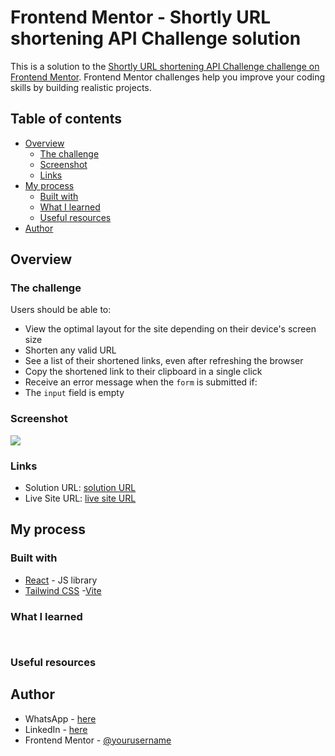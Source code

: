 # Frontend Mentor - Shortly URL shortening API Challenge solution

This is a solution to the [Shortly URL shortening API Challenge challenge on Frontend Mentor](https://www.frontendmentor.io/challenges/url-shortening-api-landing-page-2ce3ob-G). Frontend Mentor challenges help you improve your coding skills by building realistic projects.

## Table of contents

- [Overview](#overview)
  - [The challenge](#the-challenge)
  - [Screenshot](#screenshot)
  - [Links](#links)
- [My process](#my-process)
  - [Built with](#built-with)
  - [What I learned](#what-i-learned)
  - [Useful resources](#useful-resources)
- [Author](#author)

## Overview

### The challenge

Users should be able to:

- View the optimal layout for the site depending on their device's screen size
- Shorten any valid URL
- See a list of their shortened links, even after refreshing the browser
- Copy the shortened link to their clipboard in a single click
- Receive an error message when the `form` is submitted if:
- The `input` field is empty

### Screenshot

![](./screenshot.jpg)

### Links

- Solution URL: [solution URL](https://github.com/itksweb/interactive-comment-section)
- Live Site URL: [live site URL](https://ics-nine.vercel.app/)

## My process

### Built with

- [React](https://reactjs.org/) - JS library
- [Tailwind CSS](https://tailwindcss.com/)
-[Vite](https://vite.dev/)
### What I learned



```js

```

```js

```


### Useful resources


## Author

- WhatsApp - [here](https://wa.me/2348060719978)
- LinkedIn - [here](https://www.linkedin.com/in/kingsleyikpefan)
- Frontend Mentor - [@yourusername](https://www.frontendmentor.io/profile/itksweb)
